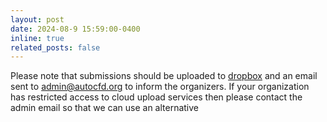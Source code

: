 ```yaml
---
layout: post
date: 2024-08-9 15:59:00-0400
inline: true
related_posts: false
---
```


Please note that submissions should be uploaded to [dropbox](https://www.dropbox.com/request/A6cJNTT9egFtYiFICjAi) and an email sent to admin@autocfd.org to inform the organizers. If your organization has restricted access to cloud upload services then please contact the admin email so that we can use an alternative
